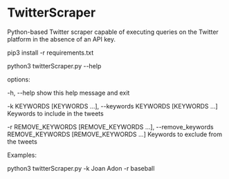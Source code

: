 # TwitterScraper
Python-based Twitter scraper capable of executing queries on the Twitter platform in the absence of an API key.

pip3 install -r requirements.txt

python3 twitterScraper.py --help

options:
  
  -h, --help            show this help message and exit
  
  -k KEYWORDS [KEYWORDS ...], --keywords KEYWORDS [KEYWORDS ...]
                        Keywords to include in the tweets
                        
  -r REMOVE_KEYWORDS [REMOVE_KEYWORDS ...], --remove_keywords REMOVE_KEYWORDS [REMOVE_KEYWORDS ...]
                        Keywords to exclude from the tweets

Examples: 

python3 twitterScraper.py -k Joan Adon -r baseball

